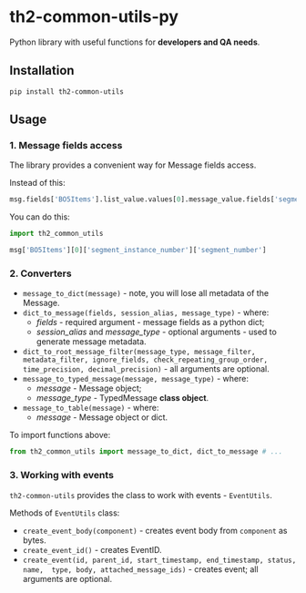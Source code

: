 # th2-common-utils-py
Python library with useful functions for **developers and QA needs**.

## Installation
```
pip install th2-common-utils
```

## Usage
### 1. Message fields access 

The library provides a convenient way for Message fields access.

Instead of this:
```python
msg.fields['BO5Items'].list_value.values[0].message_value.fields['segment_instance_number'].message_value.fields['segment_number'].simple_value
```
You can do this:
```python
import th2_common_utils

msg['BO5Items'][0]['segment_instance_number']['segment_number']
```

### 2. Converters

* `message_to_dict(message)` - note, you will lose all metadata of the Message.
* `dict_to_message(fields, session_alias, message_type)` - where:
    * *fields* - required argument - message fields as a python dict;
    * *session_alias* and *message_type* - optional arguments - used to generate message metadata.
* `dict_to_root_message_filter(message_type, message_filter, metadata_filter, ignore_fields, check_repeating_group_order,
time_precision, decimal_precision)` - all arguments are optional.
* `message_to_typed_message(message, message_type)` - where:
    * *message* - Message object;
    * *message_type* - TypedMessage **class object**.
* `message_to_table(message)` - where:
    * *message* - Message object or dict.

To import functions above:
```python
from th2_common_utils import message_to_dict, dict_to_message # ...
```

### 3. Working with events

`th2-common-utils` provides the class to work with events - `EventUtils`.

Methods of `EventUtils` class:
* `create_event_body(component)` - creates event body from `component` as bytes.
* `create_event_id()` - creates EventID.
* `create_event(id, parent_id, start_timestamp, end_timestamp, status, name, 
type, body, attached_message_ids)` - creates event; all arguments are optional.
